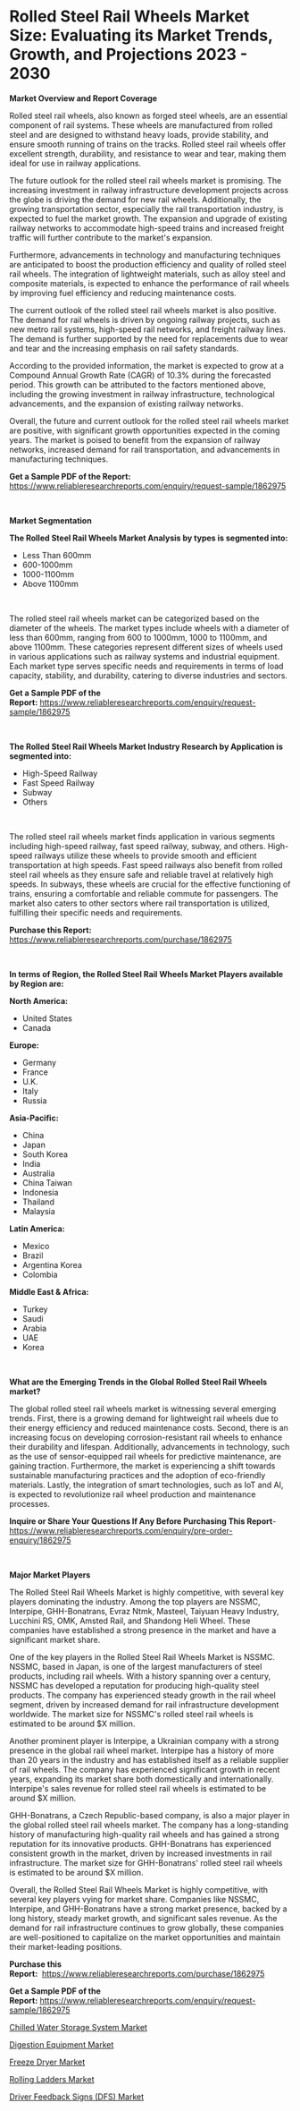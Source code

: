 <p><h1>Rolled Steel Rail Wheels Market Size: Evaluating its Market Trends, Growth, and Projections 2023 - 2030</h1></p><p><strong>Market Overview and Report Coverage</strong></p>
<p><p>Rolled steel rail wheels, also known as forged steel wheels, are an essential component of rail systems. These wheels are manufactured from rolled steel and are designed to withstand heavy loads, provide stability, and ensure smooth running of trains on the tracks. Rolled steel rail wheels offer excellent strength, durability, and resistance to wear and tear, making them ideal for use in railway applications.</p><p>The future outlook for the rolled steel rail wheels market is promising. The increasing investment in railway infrastructure development projects across the globe is driving the demand for new rail wheels. Additionally, the growing transportation sector, especially the rail transportation industry, is expected to fuel the market growth. The expansion and upgrade of existing railway networks to accommodate high-speed trains and increased freight traffic will further contribute to the market's expansion.</p><p>Furthermore, advancements in technology and manufacturing techniques are anticipated to boost the production efficiency and quality of rolled steel rail wheels. The integration of lightweight materials, such as alloy steel and composite materials, is expected to enhance the performance of rail wheels by improving fuel efficiency and reducing maintenance costs.</p><p>The current outlook of the rolled steel rail wheels market is also positive. The demand for rail wheels is driven by ongoing railway projects, such as new metro rail systems, high-speed rail networks, and freight railway lines. The demand is further supported by the need for replacements due to wear and tear and the increasing emphasis on rail safety standards.</p><p>According to the provided information, the market is expected to grow at a Compound Annual Growth Rate (CAGR) of 10.3% during the forecasted period. This growth can be attributed to the factors mentioned above, including the growing investment in railway infrastructure, technological advancements, and the expansion of existing railway networks.</p><p>Overall, the future and current outlook for the rolled steel rail wheels market are positive, with significant growth opportunities expected in the coming years. The market is poised to benefit from the expansion of railway networks, increased demand for rail transportation, and advancements in manufacturing techniques.</p></p>
<p><strong>Get a Sample PDF of the Report:</strong> <a href="https://www.reliableresearchreports.com/enquiry/request-sample/1862975">https://www.reliableresearchreports.com/enquiry/request-sample/1862975</a></p>
<p>&nbsp;</p>
<p><strong>Market Segmentation</strong></p>
<p><strong>The Rolled Steel Rail Wheels Market Analysis by types is segmented into:</strong></p>
<p><ul><li>Less Than 600mm</li><li>600-1000mm</li><li>1000-1100mm</li><li>Above 1100mm</li></ul></p>
<p>&nbsp;</p>
<p><p>The rolled steel rail wheels market can be categorized based on the diameter of the wheels. The market types include wheels with a diameter of less than 600mm, ranging from 600 to 1000mm, 1000 to 1100mm, and above 1100mm. These categories represent different sizes of wheels used in various applications such as railway systems and industrial equipment. Each market type serves specific needs and requirements in terms of load capacity, stability, and durability, catering to diverse industries and sectors.</p></p>
<p><strong>Get a Sample PDF of the Report:</strong>&nbsp;<a href="https://www.reliableresearchreports.com/enquiry/request-sample/1862975">https://www.reliableresearchreports.com/enquiry/request-sample/1862975</a></p>
<p>&nbsp;</p>
<p><strong>The Rolled Steel Rail Wheels Market Industry Research by Application is segmented into:</strong></p>
<p><ul><li>High-Speed Railway</li><li>Fast Speed Railway</li><li>Subway</li><li>Others</li></ul></p>
<p>&nbsp;</p>
<p><p>The rolled steel rail wheels market finds application in various segments including high-speed railway, fast speed railway, subway, and others. High-speed railways utilize these wheels to provide smooth and efficient transportation at high speeds. Fast speed railways also benefit from rolled steel rail wheels as they ensure safe and reliable travel at relatively high speeds. In subways, these wheels are crucial for the effective functioning of trains, ensuring a comfortable and reliable commute for passengers. The market also caters to other sectors where rail transportation is utilized, fulfilling their specific needs and requirements.</p></p>
<p><strong>Purchase this Report:</strong>&nbsp; <a href="https://www.reliableresearchreports.com/purchase/1862975">https://www.reliableresearchreports.com/purchase/1862975</a></p>
<p>&nbsp;</p>
<p><strong>In terms of Region, the Rolled Steel Rail Wheels Market Players available by Region are:</strong></p>
<p>
    <p> <strong> North America: </strong>
        <ul>
            <li>United States</li>
            <li>Canada</li>
        </ul>
        </p> 
    <p> <strong> Europe: </strong>
        <ul>
            <li>Germany</li>
            <li>France</li>
            <li>U.K.</li>
            <li>Italy</li>
            <li>Russia</li>
        </ul>
        </p> 
    <p> <strong> Asia-Pacific: </strong>
        <ul>
            <li>China</li>
            <li>Japan</li>
            <li>South Korea</li>
            <li>India</li>
            <li>Australia</li>
            <li>China Taiwan</li>
            <li>Indonesia</li>
            <li>Thailand</li>
            <li>Malaysia</li>
        </ul>
        </p> 
    <p> <strong> Latin America: </strong>
        <ul>
            <li>Mexico</li>
            <li>Brazil</li>
            <li>Argentina Korea</li>
            <li>Colombia</li>
        </ul>
        </p> 
    <p> <strong> Middle East & Africa: </strong>
        <ul>
            <li>Turkey</li>
            <li>Saudi</li>
            <li>Arabia</li>
            <li>UAE</li>
            <li>Korea</li>
        </ul>
    </p>
    </p>
<p>&nbsp;</p>
<p><strong>What are the Emerging Trends in the Global Rolled Steel Rail Wheels market?</strong></p>
<p><p>The global rolled steel rail wheels market is witnessing several emerging trends. First, there is a growing demand for lightweight rail wheels due to their energy efficiency and reduced maintenance costs. Second, there is an increasing focus on developing corrosion-resistant rail wheels to enhance their durability and lifespan. Additionally, advancements in technology, such as the use of sensor-equipped rail wheels for predictive maintenance, are gaining traction. Furthermore, the market is experiencing a shift towards sustainable manufacturing practices and the adoption of eco-friendly materials. Lastly, the integration of smart technologies, such as IoT and AI, is expected to revolutionize rail wheel production and maintenance processes.</p></p>
<p><strong>Inquire or Share Your Questions If Any Before Purchasing This Report</strong>- <a href="https://www.reliableresearchreports.com/enquiry/pre-order-enquiry/1862975">https://www.reliableresearchreports.com/enquiry/pre-order-enquiry/1862975</a></p>
<p>&nbsp;</p>
<p><strong>Major Market Players</strong></p>
<p><p>The Rolled Steel Rail Wheels Market is highly competitive, with several key players dominating the industry. Among the top players are NSSMC, Interpipe, GHH-Bonatrans, Evraz Ntmk, Masteel, Taiyuan Heavy Industry, Lucchini RS, OMK, Amsted Rail, and Shandong Heli Wheel. These companies have established a strong presence in the market and have a significant market share.</p><p>One of the key players in the Rolled Steel Rail Wheels Market is NSSMC. NSSMC, based in Japan, is one of the largest manufacturers of steel products, including rail wheels. With a history spanning over a century, NSSMC has developed a reputation for producing high-quality steel products. The company has experienced steady growth in the rail wheel segment, driven by increased demand for rail infrastructure development worldwide. The market size for NSSMC's rolled steel rail wheels is estimated to be around $X million.</p><p>Another prominent player is Interpipe, a Ukrainian company with a strong presence in the global rail wheel market. Interpipe has a history of more than 20 years in the industry and has established itself as a reliable supplier of rail wheels. The company has experienced significant growth in recent years, expanding its market share both domestically and internationally. Interpipe's sales revenue for rolled steel rail wheels is estimated to be around $X million.</p><p>GHH-Bonatrans, a Czech Republic-based company, is also a major player in the global rolled steel rail wheels market. The company has a long-standing history of manufacturing high-quality rail wheels and has gained a strong reputation for its innovative products. GHH-Bonatrans has experienced consistent growth in the market, driven by increased investments in rail infrastructure. The market size for GHH-Bonatrans' rolled steel rail wheels is estimated to be around $X million.</p><p>Overall, the Rolled Steel Rail Wheels Market is highly competitive, with several key players vying for market share. Companies like NSSMC, Interpipe, and GHH-Bonatrans have a strong market presence, backed by a long history, steady market growth, and significant sales revenue. As the demand for rail infrastructure continues to grow globally, these companies are well-positioned to capitalize on the market opportunities and maintain their market-leading positions.</p></p>
<p><strong>Purchase this Report:</strong>&nbsp;&nbsp;<a href="https://www.reliableresearchreports.com/purchase/1862975">https://www.reliableresearchreports.com/purchase/1862975</a></p>
<p></p>
<p><strong>Get a Sample PDF of the Report:</strong>&nbsp;<a href="https://www.reliableresearchreports.com/enquiry/request-sample/1862975">https://www.reliableresearchreports.com/enquiry/request-sample/1862975</a></p>
<p><p><a href="https://www.linkedin.com/pulse/chilled-water-storage-system-market-size-share-global-analysis-l9zme/">Chilled Water Storage System Market</a></p><p><a href="https://medium.com/@aureliarice2023/digestion-equipment-market-size-and-market-trends-complete-industry-overview-2023-to-2030-96c430421f89">Digestion Equipment Market</a></p><p><a href="https://medium.com/@claudekunze/freeze-dryer-market-comprehensive-assessment-by-type-application-and-geography-0884b16d5dbe">Freeze Dryer Market</a></p><p><a href="https://www.linkedin.com/pulse/rolling-ladders-market-size-2023-2030-global-industrial-2pr3e/">Rolling Ladders Market</a></p><p><a href="https://github.com/CliffMedina6/Market-Research-Report-List-2/blob/main/driver-feedback-signs-dfs-market.md">Driver Feedback Signs (DFS) Market</a></p></p>